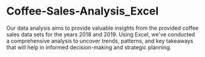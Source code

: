 # Coffee-Sales-Analysis_Excel
Our data analysis aims to provide valuable insights from the provided coffee sales data sets for the years 2018 and 2019. Using Excel, we've conducted a comprehensive analysis to uncover trends, patterns, and key takeaways that will help in informed decision-making and strategic planning.
